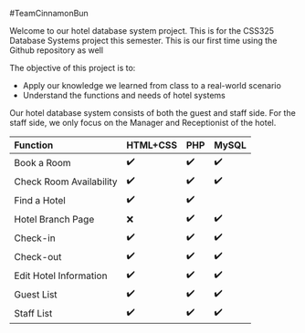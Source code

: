 #TeamCinnamonBun

Welcome to our hotel database system project. This is for the CSS325 Database Systems project this semester.
This is our first time using the Github repository as well

The objective of this project is to:
- Apply our knowledge we learned from class to a real-world scenario
- Understand the functions and needs of hotel systems


Our hotel database system consists of both the guest and staff side. For the staff side, we only focus on
the Manager and Receptionist of the hotel. 

Function | HTML+CSS | PHP | MySQL | 
:------------ | :-------------| :-------------| :-------------
Book a Room | :heavy_check_mark: | :heavy_check_mark: | :heavy_check_mark:
Check Room Availability | :heavy_check_mark: | :heavy_check_mark: | :heavy_check_mark:
Find a Hotel | :heavy_check_mark: |  :heavy_check_mark: 
Hotel Branch Page | :x: | :heavy_check_mark: | :heavy_check_mark:
Check-in | :heavy_check_mark: | :heavy_check_mark: | :heavy_check_mark:
Check-out | :heavy_check_mark: | :heavy_check_mark: | :heavy_check_mark:
Edit Hotel Information | :heavy_check_mark: | :heavy_check_mark: | :heavy_check_mark:
Guest List | :heavy_check_mark: | :heavy_check_mark: | :heavy_check_mark:
Staff List | :heavy_check_mark: | :heavy_check_mark: | :heavy_check_mark:
